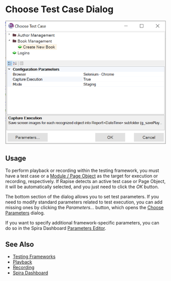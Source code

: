 # Choose Test Case Dialog

![Test To Play Selector](img/test_to_play_selector_test_case_chooser.png)

## Usage

To perform playback or recording within the testing framework, you must have a test case or a [Module / Page Object](Frameworks/pageobjects.md) as the target for execution or recording, respectively. If Rapise detects an active test case or Page Object, it will be automatically selected, and you just need to click the *OK* button.

The bottom section of the dialog allows you to set test parameters. If you need to modify standard parameters related to test execution, you can add missing ones by clicking the *Parameters...* button, which opens the [Choose Parameters](test_param_chooser.md) dialog.

If you want to specify additional framework-specific parameters, you can do so in the Spira Dashboard [Parameters Editor](spira_dashboard_2.md).

## See Also

- [Testing Frameworks](Frameworks/frameworks.md)
- [Playback](playback.md)
- [Recording](recording.md)
- [Spira Dashboard](spira_dashboard_2.md)
